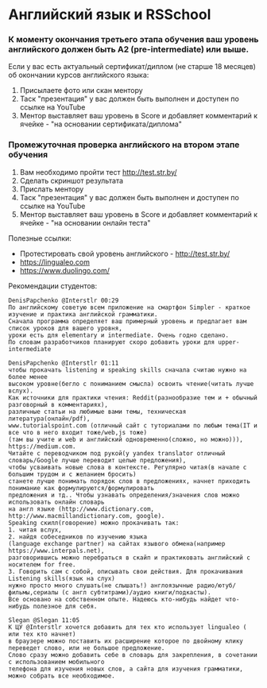 # Английский язык и RSSchool

### К моменту окончания третьего этапа обучения ваш уровень английского должен быть A2 (pre-intermediate) или выше.

Если у вас есть актуальный сертификат/диплом (не старше 18 месяцев) об окончании курсов английского языка:
1) Присылаете фото или скан ментору
2) Таск "презентация" у вас должен быть выполнен и доступен по ссылке на YouTube
3) Ментор выставляет ваш уровень в Score и добавляет комментарий к ячейке - "на основании сертификата/диплома"

### Промежуточная проверка английского на втором этапе обучения

1) Вам необходимо пройти тест http://test.str.by/ 
2) Сделать скриншот результата
3) Прислать ментору
4) Таск "презентация" у вас должен быть выполнен и доступен по ссылке на YouTube
5) Ментор выставляет ваш уровень в Score и добавляет комментарий к ячейке - "на основании онлайн теста"

Полезные ссылки:
  * Протестировать свой уровень английского - http://test.str.by/
  * https://lingualeo.com
  * https://www.duolingo.com/ 

Рекомендации студентов: 
```
DenisPapchenko @Interstlr 00:29
По английскому советую всем приложение на смартфон Simpler - краткое изучение и практика английской грамматики. 
Сначала программа определяет ваш примерный уровень и предлагает вам список уроков для вашего уровня,
уроки есть для elementary и intermediate. Очень годно сделано. 
По словам разработчиков планируют скоро добавить уроки для upper-intermediate
```

```
DenisPapchenko @Interstlr 01:11
чтобы прокачать listening и speaking skills сначала считаю нужно на более менее 
высоком уровне(бегло с пониманием смысла) освоить чтение(читать лучше вслух).
Как источники для практики чтения: Reddit(разнообразие тем и + обычный разговорный в комментариях), 
различные статьи на любимые вами темы, техническая литература(онлайн/pdf), 
www.tutorialspoint.com (отличный сайт с туториалами по любым тема(IT и все что в него входит тоже/web,js тоже)
(там вы учите и web и английский одновременно(сложно, но можно))), https://medium.com. 
Читайте с переводчиком под рукой(у yandex translator отличный словарь/Google лучше переводит целые предложения), 
чтобы усваивать новые слова в контексте. Регулярно читая(в начале с большим трудом и с желанием бросить) 
станете лучше понимать порядок слов в предложениях, начнет приходить понимание как формулируются/формулировать
предложения и тд.. Чтобы узнавать определения/значения слов можно использовать онлайн словарь
на англ языке (http://www.dictionary.com, http://www.macmillandictionary.com, google). 
Speaking скилл(говорение) можно прокачивать так: 
1. читая вслух, 
2. найдя собеседников по изучению языка 
(language exchange partner) на сайтах язывого обмена(например https://www.interpals.net), 
разговорившись можно перебраться в скайп и практиковать английский с носителем for free.
3. Говорить сам с собой, описывать свои действия. Для прокачивания Listening skills(язык на слух) 
нужно просто много слушать(не слышать!) англоязычные радио/ютуб/фильмы,сериалы (с англ субтитрами)/аудио книги/подкасты).
Все основано на собственном опыте. Надеюсь кто-нибудь найдет что-нибудь полезное для себя.
```

```
Slegan @Slegan 11:05
К ЦУ @Interstlr хочется добавить для тех кто использует lingualeo ( или тех кто начнет) 
в браузере можно поставить их расширение которое по двойному клику переведет слово, или не большое предложение. 
Слово сразу можно добавить себе в словарь для закрепления, в сочетании с использованием мобильного 
телефона для изучения новых слов, а сайта для изучения грамматики, можно собрать все необходимое.
```
